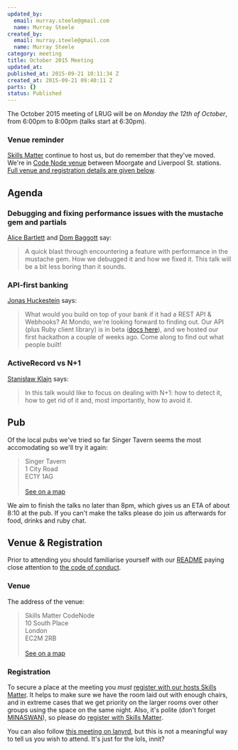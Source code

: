 ```yaml
---
updated_by:
  email: murray.steele@gmail.com
  name: Murray Steele
created_by:
  email: murray.steele@gmail.com
  name: Murray Steele
category: meeting
title: October 2015 Meeting
updated_at:
published_at: 2015-09-21 10:11:34 Z
created_at: 2015-09-21 09:40:11 Z
parts: {}
status: Published
---
```


The October 2015 meeting of LRUG will be on *Monday the 12th of October*, from 6:00pm to 8:00pm (talks start at 6:30pm).

### Venue reminder

[Skills Matter](http://www.skillsmatter.com) continue to host us, but do remember that they've moved.  We're in [Code Node venue](https://skillsmatter.com/locations/264-skills-matter-codenode) between Moorgate and Liverpool St. stations.  [Full venue and registration details are given below](#oct15registration).

Agenda
------

### Debugging and fixing performance issues with the mustache gem and partials

[Alice Bartlett](https://twitter.com/alicebartlett) and [Dom Baggott](https://twitter.com/evilstreak) say:

> A quick blast through encountering a feature with performance in the
> mustache gem. How we debugged it and how we fixed it. This talk will be
> a bit less boring than it sounds.

### API-first banking

[Jonas Huckestein](https://twitter.com/jonas) says:

> What would you build on top of your bank if it had a REST API & Webhooks? At Mondo, we're looking forward to finding out. Our API (plus Ruby client library) is in beta ([docs here](https://getmondo.co.uk/docs/)), and we hosted our first hackathon a couple of weeks ago. Come along to find out what people built!

### ActiveRecord vs N+1

[Stanisław Klajn](http://stackoverflow.com/users/2336231/broisatse) says:

> In this talk would like to focus on dealing with N+1: how to detect it,
> how to get rid of it and, most importantly, how to avoid it.

Pub
---

Of the local pubs we've tried so far Singer Tavern seems the most accomodating so we'll try it again:

> Singer Tavern<br/>1 City Road<br/>EC1Y 1AG<br/><br/>[See on a map](https://goo.gl/maps/w9kPu)

We aim to finish the talks no later than 8pm, which gives us an ETA of about 8:10 at the pub.  If you can't make the talks please do join us afterwards for food, drinks and ruby chat.

Venue & Registration <a name="oct15registration">&nbsp;</a>
----------------------------------------------------------

Prior to attending you should familiarise yourself with our [README](http://readme.lrug.org/) paying close attention to [the code of conduct](http://readme.lrug.org/#code-of-conduct).

### Venue

The address of the venue:

> Skills Matter CodeNode<br/>10 South Place<br/>London<br/>EC2M 2RB<br/><br/>[See on a map](https://goo.gl/maps/ONJT4)

### Registration

To secure a place at the meeting you *must* [register with our hosts Skills Matter](https://skillsmatter.com/meetups/7300-lrug-october-2015-meeting).  It helps to make sure we have the room laid out with enough chairs, and in extreme cases that we get priority on the larger rooms over other groups using the space on the same night.  Also, it's polite (don't forget [MINASWAN](https://en.wikipedia.org/wiki/MINASWAN)), so please do [register with Skills Matter](https://skillsmatter.com/meetups/7300-lrug-october-2015-meeting).

You can also follow [this meeting on lanyrd](http://lanyrd.com/2015/lrug-october/), but this is not a meaningful way to tell us you wish to attend.  It's just for the lols, innit?
